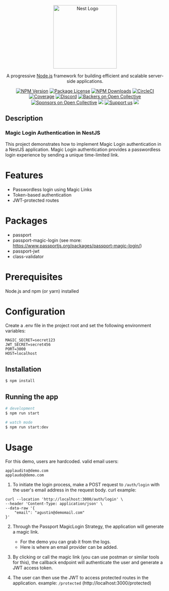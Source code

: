 <p align="center">
  <a href="http://nestjs.com/" target="blank"><img src="https://nestjs.com/img/logo-small.svg" width="200" alt="Nest Logo" /></a>
</p>

[circleci-image]: https://img.shields.io/circleci/build/github/nestjs/nest/master?token=abc123def456
[circleci-url]: https://circleci.com/gh/nestjs/nest

  <p align="center">A progressive <a href="http://nodejs.org" target="_blank">Node.js</a> framework for building efficient and scalable server-side applications.</p>
    <p align="center">
<a href="https://www.npmjs.com/~nestjscore" target="_blank"><img src="https://img.shields.io/npm/v/@nestjs/core.svg" alt="NPM Version" /></a>
<a href="https://www.npmjs.com/~nestjscore" target="_blank"><img src="https://img.shields.io/npm/l/@nestjs/core.svg" alt="Package License" /></a>
<a href="https://www.npmjs.com/~nestjscore" target="_blank"><img src="https://img.shields.io/npm/dm/@nestjs/common.svg" alt="NPM Downloads" /></a>
<a href="https://circleci.com/gh/nestjs/nest" target="_blank"><img src="https://img.shields.io/circleci/build/github/nestjs/nest/master" alt="CircleCI" /></a>
<a href="https://coveralls.io/github/nestjs/nest?branch=master" target="_blank"><img src="https://coveralls.io/repos/github/nestjs/nest/badge.svg?branch=master#9" alt="Coverage" /></a>
<a href="https://discord.gg/G7Qnnhy" target="_blank"><img src="https://img.shields.io/badge/discord-online-brightgreen.svg" alt="Discord"/></a>
<a href="https://opencollective.com/nest#backer" target="_blank"><img src="https://opencollective.com/nest/backers/badge.svg" alt="Backers on Open Collective" /></a>
<a href="https://opencollective.com/nest#sponsor" target="_blank"><img src="https://opencollective.com/nest/sponsors/badge.svg" alt="Sponsors on Open Collective" /></a>
  <a href="https://paypal.me/kamilmysliwiec" target="_blank"><img src="https://img.shields.io/badge/Donate-PayPal-ff3f59.svg"/></a>
    <a href="https://opencollective.com/nest#sponsor"  target="_blank"><img src="https://img.shields.io/badge/Support%20us-Open%20Collective-41B883.svg" alt="Support us"></a>
  <a href="https://twitter.com/nestframework" target="_blank"><img src="https://img.shields.io/twitter/follow/nestframework.svg?style=social&label=Follow"></a>
</p>
  <!--[![Backers on Open Collective](https://opencollective.com/nest/backers/badge.svg)](https://opencollective.com/nest#backer)
  [![Sponsors on Open Collective](https://opencollective.com/nest/sponsors/badge.svg)](https://opencollective.com/nest#sponsor)-->

## Description

### Magic Login Authentication in NestJS

This project demonstrates how to implement Magic Login authentication in a NestJS application. Magic Login authentication provides a passwordless login experience by sending a unique time-limited link.

# Features
  -  Passwordless login using Magic Links
  -  Token-based authentication
  -  JWT-protected routes

# Packages
- passport 
- passport-magic-login (see more: https://www.passportjs.org/packages/passport-magic-login/)
- passport-jwt
- class-validator 

# Prerequisites
Node.js and npm (or yarn) installed


# Configuration
Create a .env file in the project root and set the following environment variables:
```
MAGIC_SECRET=secret123
JWT_SECRET=secret456
PORT=3000
HOST=localhost

```

## Installation

```bash
$ npm install
```

## Running the app

```bash
# development
$ npm run start

# watch mode
$ npm run start:dev
```


# Usage
For this demo, users are hardcoded. 
valid email users:
```
applaudito@demo.com
applaudo@demo.com
```

1. To initiate the login process, make a POST request to `/auth/login` with the user's email address in the request body.
curl example:

```
curl --location 'http://localhost:3000/auth/login' \
--header 'Content-Type: application/json' \
--data-raw '{
    "email": "agustin@demomail.com"
}'
```

2. Through the Passport MagicLogin Strategy, the application will generate a magic link.
   -  For the demo you can grab it from the logs.
   -  Here is where an email provider can be added.

3. By clicking or call the magic link (you can use postman or similar tools for this), the callback endpoint will authenticate the user and generate a JWT access token.

4. The user can then use the JWT to access protected routes in the application. example: `/protected` (http://localhost:3000/protected)






